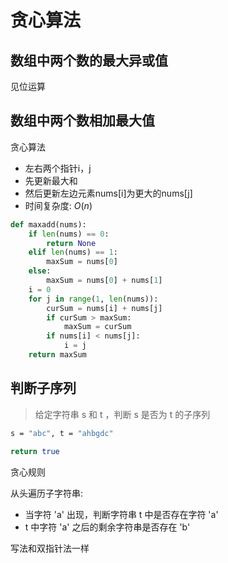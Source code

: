 # 贪心算法

## 数组中两个数的最大异或值

见位运算

## 数组中两个数相加最大值

贪心算法

- 左右两个指针i，j
- 先更新最大和
- 然后更新左边元素nums[i]为更大的nums[j]
- 时间复杂度: $O(n)$

```python
def maxadd(nums):
    if len(nums) == 0:
        return None
    elif len(nums) == 1:
        maxSum = nums[0]
    else:
        maxSum = nums[0] + nums[1]
    i = 0
    for j in range(1, len(nums)):
        curSum = nums[i] + nums[j]
        if curSum > maxSum:
            maxSum = curSum
        if nums[i] < nums[j]:
            i = j
    return maxSum
```

## 判断子序列

> 给定字符串 s 和 t ，判断 s 是否为 t 的子序列

```bash
s = "abc", t = "ahbgdc"

return true
```

贪心规则

从头遍历子字符串:

- 当字符 'a' 出现，判断字符串 t 中是否存在字符 'a'
- t 中字符 'a' 之后的剩余字符串是否存在 'b'

写法和双指针法一样
